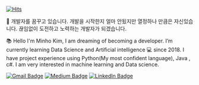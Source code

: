 
 [![Hits](https://hits.seeyoufarm.com/api/count/incr/badge.svg?url=https%3A%2F%2Fgithub.com%2Fzzsza)](https://github.com/Mino94) 



 🌱  개발자를 꿈꾸고 있습니다. 개발을 시작한지 얼마 안됬지만 열정하나 만큼은 자신있습니다. 끊임없이 도전하고 노력하는 개발자가 되겠습니다.
 
 📚 Hello I'm Minho Kim, I am dreaming of becoming a developer. I’m currently learning Data Science and Artificial intelligence 💻 since 2018. I have project experience using Python(My most confident language), Java , c#. I am very interested in machine learning and Data science. 
 
   [![Gmail Badge](https://img.shields.io/badge/Gmail-d14836?style=flat-square&logo=Gmail&logoColor=white&link=mailto:mh.kim368@gmail.com)](mailto:mh.kim368@gmail.com) [![Medium Badge](http://img.shields.io/badge/-Medium-12100E?style=flat&logo=medium&link=https://medium.com/@mino94)](https://medium.com/@mino94) [![LinkedIn Badge](http://img.shields.io/badge/-LinkedIn-0072b1?style=flat&logo=linkedin&link=https://www.linkedin.com/in/minho-kim-a92b33198/)]( https://www.linkedin.com/in/minho-kim-a92b33198/)

<!--
**Mino94/Mino94** is a ✨ _special_ ✨ repository because its `README.md` (this file) appears on your GitHub profile.

Here are some ideas to get you started:

- 🔭 I’m currently working on ...
- 🌱 I’m currently learning Data Science and Artificial intelligence
- 👯 I’m looking to collaborate on ...
- 🤔 I’m looking for help with ...
- 💬 Ask me about ...
- 📫 How to reach me: ...
- 😄 Pronouns: ...
- ⚡ Fun fact: ...
-->
